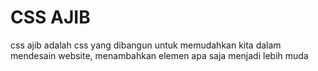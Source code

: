# CSS AJIB

css ajib adalah css yang dibangun untuk memudahkan kita dalam mendesain website, menambahkan elemen apa saja menjadi lebih muda
